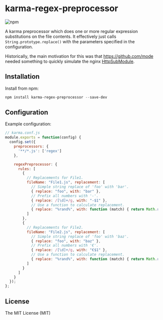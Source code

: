 karma-regex-preprocessor
========================

![npm](https://img.shields.io/npm/dm/karma-regex-preprocessor)

A karma preprocessor which does one or more regular expression substitutions on the file contents. It effectively just calls `String.prototype.replace()` with the parameters specified in the configuration.

Historically, the main motivation for this was that https://github.com/mode needed something to quickly simulate the nginx [HttpSubModule](http://wiki.nginx.org/HttpSubModule).


Installation
------------

Install from npm:

```powershell
npm install karma-regex-preprocessor --save-dev
```


Configuration
-------------

Example configuration:

```js
// karma.conf.js
module.exports = function(config) {
  config.set({
    preprocessors: {
      '**/*.js': ['regex']
    },

    regexPreprocessor: {
      rules: [
        {
          // Replacements for File1.
          fileName: "File1.js", replacement: [
            // Simple string replace of 'foo' with 'bar'.
            { replace: "foo", with: "bar" },
            // Prefix all numbers with '-'.
            { replace: /[\d]+/g, with: "-$1" },
            // Use a function to calculate replacement.
            { replace: "%rand%", with: function (match) { return Math.random() } }
          ]
        },
        {
          // Replacements for File2.
          fileName: "File2.js", replacement: [
            // Simple string replace of 'foo' with 'baz'.
            { replace: "foo", with: "baz" },
            // Prefix all numbers with '€'.
            { replace: /[\d]+/g, with: "€$1" },
            // Use a function to calculate replacement.
            { replace: "%rand%", with: function (match) { return Math.random()*5 } }
          ]
        }
      ]
    }
  });
};
```


License
-------

The MIT License (MIT)
